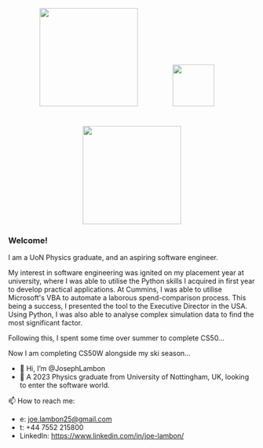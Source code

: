 <div align="center">
  <img src="https://github.com/JosephLambon/JosephLambon/assets/107887718/bb52f473-3e60-4fe3-93bc-057213a10cd5" class="img-responsive" style="width: 200px; margin-right: 20px;"> &nbsp; &nbsp; &nbsp; &nbsp; &nbsp; &nbsp;
  <img src="https://github.com/JosephLambon/JosephLambon/assets/107887718/fc8f737d-3cf0-4dfb-81fb-99adf782d050" class="img-responsive object-fit-cover" style="width: 85px; margin-right: 20px;">
  <br>
  <br>
  <img src="https://github.com/JosephLambon/JosephLambon/assets/107887718/bded2d07-e8e1-4ce1-8a4b-99b4ffed175d" class="img-responsive object-fit-cover" style="width: 200px; margin-top: 20px;">
</div>

### Welcome!

I am a UoN Physics graduate, and an aspiring software engineer.

My interest in software engineering was ignited on my placement year at university, where I was able to utilise the Python skills I acquired in first year to develop practical applications. At Cummins, I was able to utilise Microsoft's VBA to automate a laborous spend-comparison process. This being a success, I presented the tool to the Executive Director in the USA. Using Python, I was also able to analyse complex simulation data to find the most significant factor.

Following this, I spent some time over summer to complete CS50...

Now I am completing CS50W alongside my ski season...





- 👋 Hi, I’m @JosephLambon
- 👀 A 2023 Physics graduate from University of Nottingham, UK, looking to enter the software world.

📫    How to reach me:
- e: joe.lambon25@gmail.com
- t: +44 7552 215800
- LinkedIn: https://www.linkedin.com/in/joe-lambon/

<!---
JosephLambon/JosephLambon is a ✨ special ✨ repository because its `README.md` (this file) appears on your GitHub profile.
You can click the Preview link to take a look at your changes.
--->
